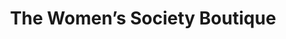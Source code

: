 ---
title: "The Women’s Society Boutique"
url: /hertford/the-womens-society-boutique/
shop: clothes
---